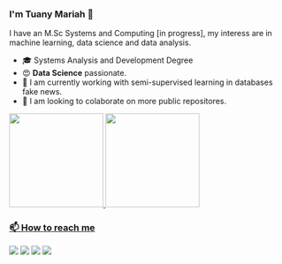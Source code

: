 ### I'm Tuany Mariah 👋

I have an M.Sc  Systems and Computing [in progress], my interess  are  in machine learning, data science and data analysis. 

* :mortar_board: Systems Analysis and Development Degree
* 😍 **Data Science** passionate.
* 🔭  I am currently working with semi-supervised learning in databases fake news.
* 👯  I am looking to colaborate on more public repositores.

 <div>
  <a href="https://github.com/tuanymariiah"><img height="170em" src="https://github-readme-stats.vercel.app/api?username=tuanymariiah&show_icons=true&theme=dracula&include_all_commits=true&count_private=true"/>
  <img height="170em" src="https://github-readme-stats.vercel.app/api/top-langs/?username=tuanymariiah&layout=compact&langs_count=7&theme=dracula"/>
</div>
 
### 📫 How to reach me

<div> 

  <a href="https://instagram.com/tuanymariah.py" target="_blank"><img src="https://img.shields.io/badge/-Instagram-%23E4405F?style=for-the-badge&logo=instagram&logoColor=white" target="_blank"></a>
  <a href = "mailto:tuanymariah.dev@gmail.com"><img src="https://img.shields.io/badge/-Gmail-%23333?style=for-the-badge&logo=gmail&logoColor=white" target="_blank"></a>
  <a href="https://www.linkedin.com/in/tuanymariah" target="_blank"><img src="https://img.shields.io/badge/-LinkedIn-%230077B5?style=for-the-badge&logo=linkedin&logoColor=white" target="_blank"></a> 
 <a href="https://medium.com/@tuanymariiah" target="_blank"><img src="https://img.shields.io/badge/Medium-12100E?style=for-the-badge&logo=medium&logoColor=white" target="_blank"></a>
  
</div>
